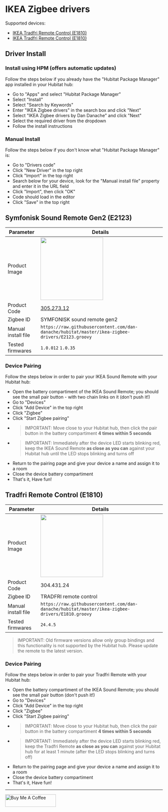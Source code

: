 # IKEA Zigbee drivers

Supported devices:
* [IKEA Tradfri Remote Control (E1810)](#symfonisk-sound-remote-gen2-e2123)
* [IKEA Tradfri Remote Control (E1810)](#tradfri-remote-control-e1810)

## Driver Install
### Install using HPM (offers automatic updates)
Follow the steps below if you already have the "Hubitat Package Manager" app installed in your Hubitat hub:
   * Go to "Apps" and select "Hubitat Package Manager"
   * Select "Install"
   * Select "Search by Keywords"
   * Enter "IKEA Zigbee drivers" in the search box and click "Next"
   * Select "IKEA Zigbee drivers by Dan Danache" and click "Next"
   * Select the required driver from the dropdown
   * Follow the install instructions

### Manual Install
Follow the steps below if you don't know what "Hubitat Package Manager" is:
   * Go to "Drivers code"
   * Click "New Driver" in the top right
   * Click "Import" in the top right
   * Search below for your device, look for the "Manual install file" property and enter it in the URL field
   * Click "Import", then click "OK"
   * Code should load in the editor
   * Click "Save" in the top right

## Symfonisk Sound Remote Gen2 (E2123)

| Parameter | Details |
|-----------|-------------|
| Product Image | <img src="https://www.ikea.com/us/en/images/products/symfonisk-sound-remote-gen-2__1112597_pe871228_s5.jpg?f=xl" style="width: 200px"> |
| Product Code | [305.273.12](https://www.ikea.com/us/en/p/symfonisk-sound-remote-gen-2-30527312/) |
| Zigbee ID | SYMFONISK sound remote gen2 |
| Manual install file | `https://raw.githubusercontent.com/dan-danache/hubitat/master/ikea-zigbee-drivers/E2123.groovy` |
| Tested firmwares | `1.0.012` `1.0.35` |

### Device Pairing
Follow the steps below in order to pair your IKEA Sound Remote with your Hubitat hub:
   * Open the battery compartiment of the IKEA Sound Remote; you should see the small pair button - with two chain links on it (don't push it!)
   * Go to "Devices"
   * Click "Add Device" in the top right
   * Click "Zigbee"
   * Click "Start Zigbee pairing"
   * > IMPORTANT: Move close to your Hubitat hub, then click the pair button in the battery compartiment **4 times within 5 seconds**
   * > IMPORTANT: Immediately after the device LED starts blinking red, keep the IKEA Sound Remote **as close as you can** against your Hubitat hub until the LED stops blinking and turns off
   * Return to the pairing page and give your device a name and assign it to a room
   * Close the device battery compartiment
   * That's it, Have fun!

## Tradfri Remote Control (E1810)

| Parameter | Details |
|-----------|-------------|
| Product Image | <img src="https://zigbee.blakadder.com/assets/images/devices/Ikea_E1810.webp" style="width: 200px"> |
| Product Code | 304.431.24 |
| Zigbee ID | TRADFRI remote control |
| Manual install file | `https://raw.githubusercontent.com/dan-danache/hubitat/master/ikea-zigbee-drivers/E1810.groovy` |
| Tested firmwares | `24.4.5` |

> IMPORTANT: Old firmware versions allow only group bindings and this functionality is not supported by the Hubitat hub. Please update the remote to the latest version.

### Device Pairing
Follow the steps below in order to pair your Tradfri Remote with your Hubitat hub:
   * Open the battery compartiment of the IKEA Sound Remote; you should see the small pair button (don't push it!)
   * Go to "Devices"
   * Click "Add Device" in the top right
   * Click "Zigbee"
   * Click "Start Zigbee pairing"
   * > IMPORTANT: Move close to your Hubitat hub, then click the pair button in the battery compartiment **4 times within 5 seconds**
   * > IMPORTANT: Immediately after the device LED starts blinking red, keep the Tradfri Remote **as close as you can** against your Hubitat hub for at least 1 minute (after the LED stops blinking and turns off)
   * Return to the pairing page and give your device a name and assign it to a room
   * Close the device battery compartiment
   * That's it, Have fun!

---
[<img src="https://cdn.buymeacoffee.com/buttons/v2/default-yellow.png" alt="Buy Me A Coffee" style="height: 40px !important;width: 162px !important">](https://www.buymeacoffee.com/dandanache)
